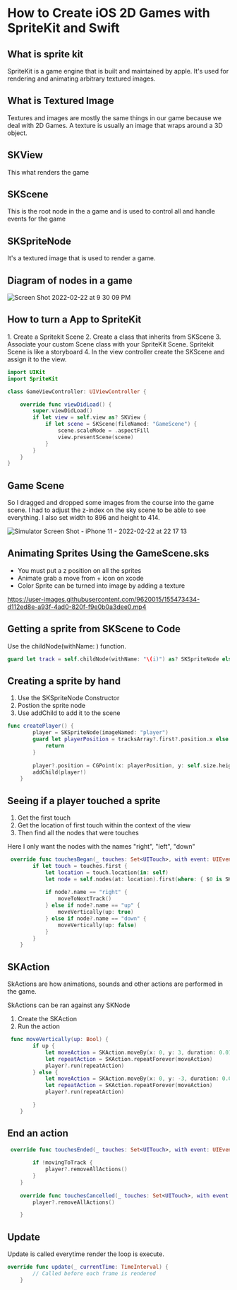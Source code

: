 # How to Create iOS 2D Games with SpriteKit and Swift

## What is sprite kit

SpriteKit is a game engine that is built and maintained by apple.  It's used for rendering and animating arbitrary textured images.  

## What is Textured Image

Textures and images are mostly the same things in our game because we deal with 2D Games.  A texture is usually an image that wraps around a 3D object.


## SKView

This what renders the game

## SKScene

This is the root node in the a game and is used to control all and handle events for the game

## SKSpriteNode

It's a textured image that is used to render a game.

## Diagram of nodes in a game

![Screen Shot 2022-02-22 at 9 30 09 PM](https://user-images.githubusercontent.com/9620015/155266821-fa4cff06-4b46-4927-b85f-edbed8323155.png)

## How to turn a App to SpriteKit

1\. Create a Spritekit Scene
2\. Create a class that inherits from SKScene
3\. Associate your custom Scene class with your SpriteKit Scene.  Spritekit Scene is like a storyboard
4\. In the view controller create the SKScene and assign it to the view.

```swift
import UIKit
import SpriteKit

class GameViewController: UIViewController {

    override func viewDidLoad() {
        super.viewDidLoad()
        if let view = self.view as? SKView {
            if let scene = SKScene(fileNamed: "GameScene") {
                scene.scaleMode = .aspectFill
                view.presentScene(scene)
            }
        }
    }
}
```

## Game Scene

So I dragged and dropped some images from the course into the game scene.  I had to adjust the z-index on the sky scene to be able to see everything.  I also set width to 896 and height to 414.

![Simulator Screen Shot - iPhone 11 - 2022-02-22 at 22 17 13](https://user-images.githubusercontent.com/9620015/155270214-1f17dcb8-31ce-4ec2-9206-b475defc083e.png)

## Animating Sprites Using the GameScene.sks 

- You must put a z position on all the sprites
- Animate grab a move from + icon on xcode
- Color Sprite can be turned into image by adding a texture

https://user-images.githubusercontent.com/9620015/155473434-d112ed8e-a93f-4ad0-820f-f9e0b0a3dee0.mp4

## Getting a sprite from SKScene to Code

Use the childNode(withName: ) function.

```swift
guard let track = self.childNode(withName: "\(i)") as? SKSpriteNode else { return }
```

## Creating a sprite by hand

1. Use the SKSpriteNode Constructor
2. Postion the sprite node
3. Use addChild to add it to the scene

```swift
func createPlayer() {
        player = SKSpriteNode(imageNamed: "player")
        guard let playerPosition = tracksArray?.first?.position.x else {
            return
        }
        
        player?.position = CGPoint(x: playerPosition, y: self.size.height / 2)
        addChild(player!)
    }
```

## Seeing if a player touched a sprite

1. Get the first touch
2. Get the location of first touch within the context of the view
3. Then find all the nodes that were touches


Here I only want the nodes with the names "right", "left", "down"

```swift
 override func touchesBegan(_ touches: Set<UITouch>, with event: UIEvent?) {
        if let touch = touches.first {
            let location = touch.location(in: self)
            let node = self.nodes(at: location).first(where: { $0 is SKSpriteNode && ["right", "up", "down"].contains($0.name) })
            
            if node?.name == "right" {
                moveToNextTrack()
            } else if node?.name == "up" {
                moveVertically(up: true)
            } else if node?.name == "down" {
                moveVertically(up: false)
            }
        }
    }
```

## SKAction

SkActions are how animations, sounds and other actions are performed in the game.

SkActions can be ran against any SKNode

1. Create the SKAction
2. Run the action

```swift
 func moveVertically(up: Bool) {
        if up {
            let moveAction = SKAction.moveBy(x: 0, y: 3, duration: 0.01)
            let repeatAction = SKAction.repeatForever(moveAction)
            player?.run(repeatAction)
        } else {
            let moveAction = SKAction.moveBy(x: 0, y: -3, duration: 0.01)
            let repeatAction = SKAction.repeatForever(moveAction)
            player?.run(repeatAction)

        }
    }
```

## End an action

```swift
 override func touchesEnded(_ touches: Set<UITouch>, with event: UIEvent?) {
        
        if !movingToTrack {
            player?.removeAllActions()
        }
    }
    
    override func touchesCancelled(_ touches: Set<UITouch>, with event: UIEvent?) {
        player?.removeAllActions()

    }
```

## Update 

Update is called everytime render the loop is execute.  

```swift
override func update(_ currentTime: TimeInterval) {
        // Called before each frame is rendered
    }
```
